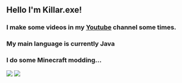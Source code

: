 ## Hello I'm Killar.exe!
### I make some videos in my [Youtube](https://www.youtube.com/channel/UC7lHA5pMQMrTTeZg1yk2hXw) channel some times.
### My main language is currently Java
### I do some Minecraft modding...

<img src="https://github-readme-stats.vercel.app/api?username=Killarexe&theme=dark&show_icons=true">
<img src="https://github-readme-stats.vercel.app/api/top-langs/?username=Killarexe&theme=radical&layout=compact">
